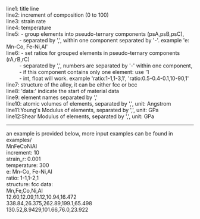 line1: title line  
line2: increment of composition (0 to 100)  
line3: strain rate  
line4: temperature  
line5: - group elements into pseudo-ternary components (psA,psB,psC),  
       &ensp;&ensp;&ensp;&ensp;&ensp;- separated by ',', within one component separated by '-'. example 'e: Mn-Co, Fe-Ni,Al'  
line6: - set ratios for grouped elements in pseudo-ternary components (rA,rB,rC)  
 &ensp;&ensp;&ensp;&ensp;&ensp;- separated by ',', numbers are separated by '-' within one component,  
 &ensp;&ensp;&ensp;&ensp;&ensp;- if this component contains only one element: use '1  
 &ensp;&ensp;&ensp;&ensp;&ensp;- int, float will work. example 'ratio:1-1,1-3,1', 'ratio:0.5-0.4-0.1,10-90,1'  
line7: structure of the alloy, it can be either fcc or bcc  
line8: 'data:' indicate the start of material data  
line9: element names separated by ','  
line10: atomic volumes of elements, separated by ',', unit: Angstrom  
line11:Young's Modulus of elements, separated by ',', unit: GPa  
line12:Shear Modulus of elements, separated by ',', unit: GPa  

----
an example is provided below, more input examples can be found in examples/  
MnFeCoNiAl  
increment: 10  
strain_r: 0.001  
temperature: 300  
e: Mn-Co, Fe-Ni,Al  
ratio: 1-1,1-2,1  
structure: fcc
data:  
Mn,Fe,Co,Ni,Al  
12.60,12.09,11.12,10.94,16.472  
338.84,26.375,262.89,199.1,65.498  
130.52,8.9429,101.66,76.0,23.922  
